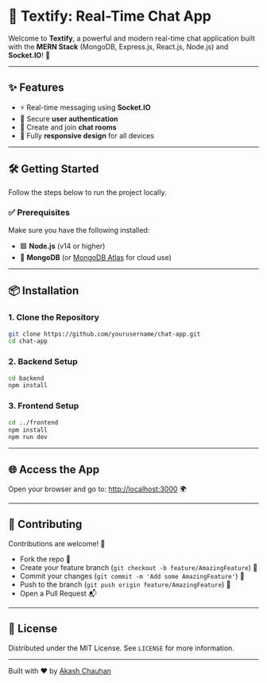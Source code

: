 
# 💬 Textify: Real-Time Chat App

Welcome to **Textify**, a powerful and modern real-time chat application built with the **MERN Stack** (MongoDB, Express.js, React.js, Node.js) and **Socket.IO**! 🚀

---

## ✨ Features

- ⚡ Real-time messaging using **Socket.IO**
- 🔐 Secure **user authentication**
- 💬 Create and join **chat rooms**
- 📱 Fully **responsive design** for all devices

---

## 🛠️ Getting Started

Follow the steps below to run the project locally.

### ✅ Prerequisites

Make sure you have the following installed:

- 🟩 **Node.js** (v14 or higher)
- 🍃 **MongoDB** (or [MongoDB Atlas](https://www.mongodb.com/cloud/atlas) for cloud use)

---

## 📦 Installation

### 1. Clone the Repository

```bash
git clone https://github.com/yourusername/chat-app.git
cd chat-app
```

### 2. Backend Setup

```bash
cd backend
npm install
```

### 3. Frontend Setup

```bash
cd ../frontend
npm install
npm run dev
```

---

## 🌐 Access the App

Open your browser and go to: [http://localhost:3000](http://localhost:3000) 🌍

---

## 🤝 Contributing

Contributions are welcome! 🎉

- Fork the repo 🍴
- Create your feature branch (`git checkout -b feature/AmazingFeature`) 🌿
- Commit your changes (`git commit -m 'Add some AmazingFeature'`) 💬
- Push to the branch (`git push origin feature/AmazingFeature`) 🚀
- Open a Pull Request 📬

---

## 📄 License

Distributed under the MIT License. See `LICENSE` for more information.

---

Built with ❤️ by [Akash Chauhan](https://github.com/akashrana1001)

